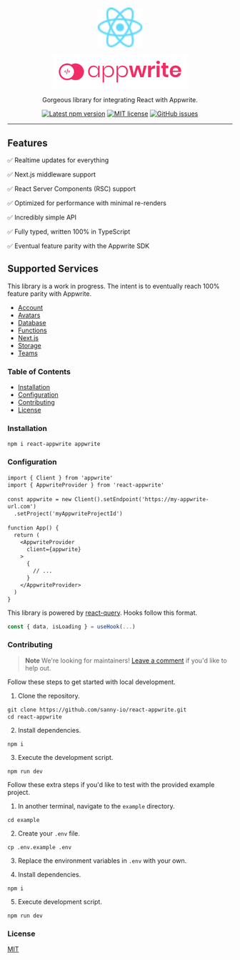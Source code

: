 <div
  align="center"
  style="padding-top: 50px;"
>
  <img
    alt="React logo"
    width="100"
    src="docs/logos/react.svg"
  />

  <img
    alt="Appwrite logo"
    width="300"
    src="docs/logos/appwrite.svg"
  />

  <p>
    Gorgeous library for integrating React with Appwrite.
  </p>

  <p align="center">
    <a href="https://www.npmjs.com/package/react-appwrite" alt="Latest npm version">
        <img alt="Latest npm version" src="https://img.shields.io/npm/v/react-appwrite?color=blue"></a>
    <a href="https://github.com/sanny-io/react-appwrite/blob/main/LICENSE" alt="MIT license">
        <img alt="MIT license" src="https://img.shields.io/github/license/sanny-io/react-appwrite?color=success" /></a>
    <a href="https://github.com/sanny-io/react-appwrite/issues" alt="GitHub issues">
        <img alt="GitHub issues" src="https://img.shields.io/github/issues/sanny-io/react-appwrite" />
        </a>
</p>
</div>

---

## Features

✅ Realtime updates for everything

✅ Next.js middleware support

✅ React Server Components (RSC) support

✅ Optimized for performance with minimal re-renders

✅ Incredibly simple API

✅ Fully typed, written 100% in TypeScript

✅ Eventual feature parity with the Appwrite SDK

## Supported Services

This library is a work in progress. The intent is to eventually reach 100% feature parity with Appwrite.

- [Account](/src/account)
- [Avatars](/src/avatars)
- [Database](/src/database)
- [Functions](/src/functions)
- [Next.js](/src/next)
- [Storage](/src/storage)
- [Teams](/src/teams)

### Table of Contents

- [Installation](#installation)
- [Configuration](#configuration)
- [Contributing](#contributing)
- [License](#license)

### Installation

```
npm i react-appwrite appwrite
```

### Configuration

```tsx
import { Client } from 'appwrite'
import { AppwriteProvider } from 'react-appwrite'

const appwrite = new Client().setEndpoint('https://my-appwrite-url.com')
  .setProject('myAppwriteProjectId')

function App() {
  return (
    <AppwriteProvider
      client={appwrite}
    >
      {
        // ...
      }
    </AppwriteProvider>
  )
}
```

This library is powered by [react-query](https://tanstack.com/query/v4/docs/react/reference/useQuery).
Hooks follow this format.

```typescript
const { data, isLoading } = useHook(...)
```

### Contributing

> **Note**
> We're looking for maintainers! [Leave a comment](https://github.com/sanny-io/react-appwrite/discussions/1) if you'd like to help out.

Follow these steps to get started with local development.

1. Clone the repository.

```
git clone https://github.com/sanny-io/react-appwrite.git
cd react-appwrite
```

2. Install dependencies.

```
npm i
```

3. Execute the development script.

```
npm run dev
```

Follow these extra steps if you'd like to test with the provided example
project.

1. In another terminal, navigate to the `example` directory.

```
cd example
```

2. Create your `.env` file.

```
cp .env.example .env
```

3. Replace the environment variables in `.env` with your own.

4. Install dependencies.

```
npm i
```

5. Execute development script.

```
npm run dev
```

### License

[MIT](/LICENSE)
